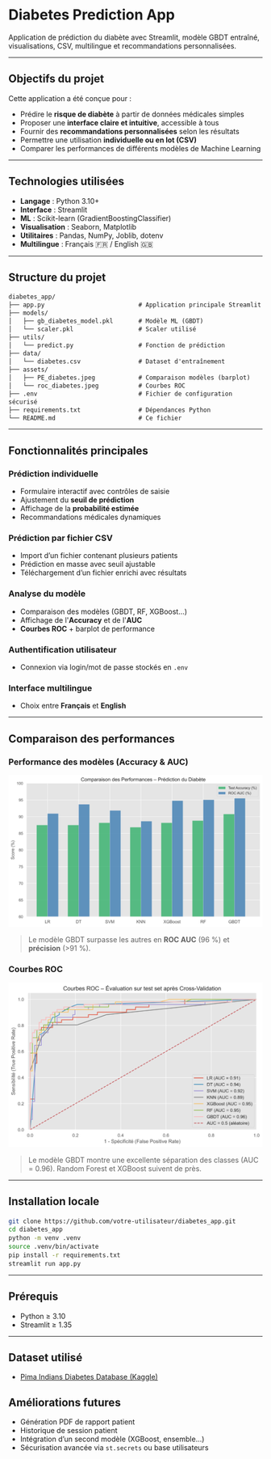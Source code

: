 
# Diabetes Prediction App

Application de prédiction du diabète avec Streamlit, modèle GBDT entraîné, visualisations, CSV, multilingue et recommandations personnalisées.

---

## Objectifs du projet

Cette application a été conçue pour :

- Prédire le **risque de diabète** à partir de données médicales simples
- Proposer une **interface claire et intuitive**, accessible à tous
- Fournir des **recommandations personnalisées** selon les résultats
- Permettre une utilisation **individuelle ou en lot (CSV)**
- Comparer les performances de différents modèles de Machine Learning

---

## Technologies utilisées

- **Langage** : Python 3.10+  
- **Interface** : Streamlit  
- **ML** : Scikit-learn (GradientBoostingClassifier)  
- **Visualisation** : Seaborn, Matplotlib  
- **Utilitaires** : Pandas, NumPy, Joblib, dotenv  
- **Multilingue** : Français 🇫🇷 / English 🇬🇧  

---

## Structure du projet

```
diabetes_app/
├── app.py                          # Application principale Streamlit
├── models/
│   ├── gb_diabetes_model.pkl       # Modèle ML (GBDT)
│   └── scaler.pkl                  # Scaler utilisé
├── utils/
│   └── predict.py                  # Fonction de prédiction
├── data/
│   └── diabetes.csv                # Dataset d'entraînement
├── assets/
│   ├── PE_diabetes.jpeg            # Comparaison modèles (barplot)
│   └── roc_diabetes.jpeg           # Courbes ROC
├── .env                            # Fichier de configuration sécurisé
├── requirements.txt                # Dépendances Python
└── README.md                       # Ce fichier
```

---

## Fonctionnalités principales

### Prédiction individuelle
- Formulaire interactif avec contrôles de saisie
- Ajustement du **seuil de prédiction**
- Affichage de la **probabilité estimée**
- Recommandations médicales dynamiques

### Prédiction par fichier CSV
- Import d’un fichier contenant plusieurs patients
- Prédiction en masse avec seuil ajustable
- Téléchargement d’un fichier enrichi avec résultats

### Analyse du modèle
- Comparaison des modèles (GBDT, RF, XGBoost...)
- Affichage de l'**Accuracy** et de l'**AUC**
- **Courbes ROC** + barplot de performance

### Authentification utilisateur
- Connexion via login/mot de passe stockés en `.env`

### Interface multilingue
- Choix entre **Français** et **English**

---

## Comparaison des performances

### Performance des modèles (Accuracy & AUC)
![Performance](assets/PE_diabetes.jpeg)

> Le modèle GBDT surpasse les autres en **ROC AUC** (96 %) et **précision** (>91 %).

### Courbes ROC
![ROC](assets/roc_diabetes.jpeg)

> Le modèle GBDT montre une excellente séparation des classes (AUC = 0.96). Random Forest et XGBoost suivent de près.

---

## Installation locale

```bash
git clone https://github.com/votre-utilisateur/diabetes_app.git
cd diabetes_app
python -m venv .venv
source .venv/bin/activate  
pip install -r requirements.txt
streamlit run app.py
```

---

## Prérequis

- Python ≥ 3.10
- Streamlit ≥ 1.35

---

## Dataset utilisé

- [Pima Indians Diabetes Database (Kaggle)](https://www.kaggle.com/datasets/uciml/pima-indians-diabetes-database)


## Améliorations futures

- Génération PDF de rapport patient
- Historique de session patient
- Intégration d’un second modèle (XGBoost, ensemble...)
- Sécurisation avancée via `st.secrets` ou base utilisateurs

